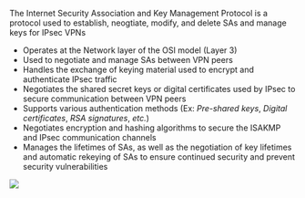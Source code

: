 The Internet Security Association and Key Management Protocol is a protocol used to establish, neogtiate, modify, and delete SAs and manage keys for IPsec VPNs

* Operates at the Network layer of the OSI model (Layer 3)
* Used to negotiate and manage SAs between VPN peers
* Handles the exchange of keying material used to encrypt and authenticate IPsec traffic
* Negotiates the shared secret keys or digital certificates used by IPsec to secure communication between VPN peers
* Supports various authentication methods (Ex: *Pre-shared keys*, *Digital certificates*, *RSA signatures*, *etc.*)
* Negotiates encryption and hashing algorithms to secure the ISAKMP and IPsec communication channels
* Manages the lifetimes of SAs, as well as the negotiation of key lifetimes and automatic rekeying of SAs to ensure continued security and prevent security vulnerabilities

![](https://github.com/JonmarCorpuz/SecondBrain/blob/main/Assets/Whitespace.png)


